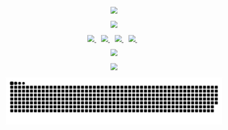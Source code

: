 <p align='center'>
  <a href="#"><img src="https://readme-typing-svg.demolab.com?font=Fira+Code&size=30&pause=1000&color=fa6d95&center=true&vCenter=true&width=435&lines=%F0%9F%91%8B%F0%9F%8F%BB+Hello+World!"></a>
</p>

<p align='center'>
  <a href="#"><img src="https://readme-typing-svg.demolab.com?font=Fira+Code&size=20&pause=1000&color=78d9f9&center=true&vCenter=true&width=435&lines=%F0%9F%91%A8%F0%9F%8F%BB%E2%80%8D%F0%9F%92%BB+Estudiante+de+Full-Stack+Dev."></a>
</p>

<p align='center'>
 <a href="https://www.linkedin.com/in/sommafederico1/">
  <img src="https://img.shields.io/badge/LinkedIn-0077B5?style=for-the-badge&logo=linkedin&logoColor=white"/>
 </a>&nbsp;&nbsp;
 <a href="https://www.instagram.com/somma.federico/">
  <img src="https://img.shields.io/badge/Instagram-E4405F?style=for-the-badge&logo=instagram&logoColor=white"/>
 </a>&nbsp;&nbsp;
 <a href="https://www.facebook.com/fes94/">
	<img src="https://img.shields.io/badge/Facebook-1877F2?style=for-the-badge&logo=facebook&logoColor=white"/>
 </a>&nbsp;&nbsp;
 <a href="https://twitter.com/sommafeder1co/">
	<img src="https://img.shields.io/badge/Twitter-1DA1F2?style=for-the-badge&logo=twitter&logoColor=white"/>
 </a>&nbsp;&nbsp;
</p>

<p align='center'>
  <a href="#"><img src="https://streak-stats.demolab.com?user=fAEDKAN&theme=dracula&hide_border=true&border_radius=2.5&date_format=j%20M%5B%20Y%5D"></a>
</p>

<p align='center'>
  <a href="#"><img src="https://komarev.com/ghpvc/?username=fAEDKAN&style=for-the-badge&color=fa6d95"></a>
</p>

<p align='center'>
  <a href="#"><img src="https://github.com/fAEDKAN/fAEDKAN/blob/output/github-contribution-grid-snake.svg"></a>
</p>
